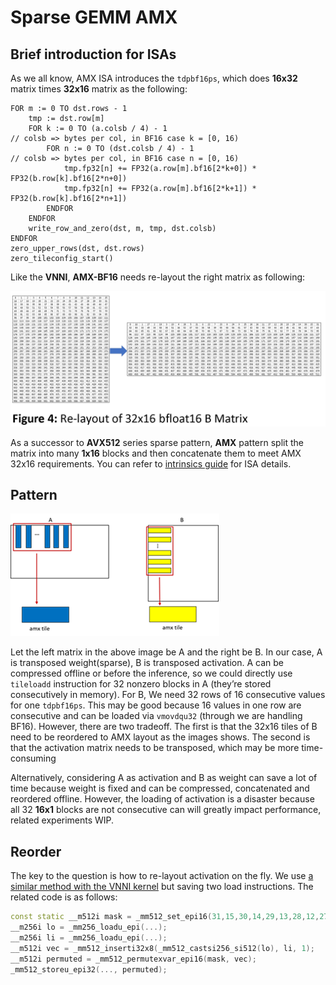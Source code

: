 # Sparse GEMM AMX

## Brief introduction for ISAs
As we all know, AMX ISA introduces the `tdpbf16ps`, which does **16x32** matrix times **32x16** matrix as the following:
```
FOR m := 0 TO dst.rows - 1
	tmp := dst.row[m]
	FOR k := 0 TO (a.colsb / 4) - 1                                                 // colsb => bytes per col, in BF16 case k = [0, 16)
		FOR n := 0 TO (dst.colsb / 4) - 1                                           // colsb => bytes per col, in BF16 case n = [0, 16)
			tmp.fp32[n] += FP32(a.row[m].bf16[2*k+0]) * FP32(b.row[k].bf16[2*n+0])
			tmp.fp32[n] += FP32(a.row[m].bf16[2*k+1]) * FP32(b.row[k].bf16[2*n+1])
		ENDFOR
	ENDFOR
	write_row_and_zero(dst, m, tmp, dst.colsb)
ENDFOR
zero_upper_rows(dst, dst.rows)
zero_tileconfig_start()
```
Like the **VNNI**, **AMX-BF16** needs re-layout the right matrix as following:


![image](../imgs/kernel_amx_bf16x16_relayout.png)


As a successor to **AVX512** series sparse pattern, **AMX** pattern split the matrix into many **1x16** blocks and then concatenate them to meet AMX 32x16 requirements.
You can refer to [intrinsics guide](https://www.intel.com/content/www/us/en/docs/intrinsics-guide/index.html#ig_expand=159,653,1854,5965,5461,1742,2774,4964,4916,4925,4944,1745,1589,4089,4120,5390,5389,5388,2782,4541,6243,6255,4541,1510,2244,6836,7263,2250,5360,5388,5389,5390,5352,5353,5324,5381,4626,7264,6172,649,6159,6897,7264,7267,2795,2782,2913,1431,1385,5381,574,572,5381,5380,5379,5378,5377,5376,5375,5374,5373,5390,5389,5388,5360,5359,6897,6905,6830,6897,6903,6857,7265,6501,6519,6582,488,4506,5240,5459,5478,5489,5488,5487,5480,5463,640,6206,640,2808,4469,4470,4471,4463,4472,4469,2801,2759,2782,2787,640,2949,2949,2890,2913,2912,2585,2585,2585,7041,7043,572,640,4369,6903,6903,2756,1827,6529,572,7264,2749,5645,2808,2795,2782,7260,4469,7267,7266,2139,1998,2756,2750,2753,7439,7259,7259,7439,4376,6172,6255,6252,7498,7400,7343,6410,6951,5289,4087,4111,4107,2250,6951,6947,6944,4374,4107,707,4107,4108,1753,6955,4107,4108,4114,4111,607,4123,4114,4111,6955,6923,6937,4111,607,581,572,4111,2244,1595,2579,2585,2585,1998,2008,5446,7263,7263,2769,2782,2808,2782,2769,2782,2769,2782&techs=AMX) for ISA details.

## Pattern

![image](../imgs/kernel_amx_bf16x16_calc.png)

Let the left matrix in the above image be A and the right be B. In our case, A is transposed weight(sparse), B is transposed activation. A can be compressed offline or before the inference, so we could directly use `tileloadd` instruction for 32 nonzero blocks in A (they’re stored consecutively in memory). For B, We need 32 rows of 16 consecutive values for one `tdpbf16ps`. This may be good because 16 values in one row are consecutive and can be loaded via `vmovdqu32` (through we are handling BF16). However, there are two tradeoff. The first is that the 32x16 tiles of B need to be reordered to AMX layout as the images shows. The second is that the activation matrix needs to be transposed, which may be more time-consuming

Alternatively, considering A as activation and B as weight can save a lot of time because weight is fixed and can be compressed, concatenated and reordered offline. However, the loading of activation is a disaster because all 32 **16x1** blocks are not consecutive can will greatly impact performance, related experiments WIP.


## Reorder

The key to the question is how to re-layout activation on the fly. We use [a similar method with the VNNI kernel](./kernel_vnni.md#on-the-fly-activation-reordering) but saving two load instructions. The related code is as follows:

```cpp
const static __m512i mask = _mm512_set_epi16(31,15,30,14,29,13,28,12,27,11,26,10,25,9,24,8,23,7,22,6,21,5,20,4,19,3,18,2,17,1,16,0);
__m256i lo = _mm256_loadu_epi(...);
__m256i li = _mm256_loadu_epi(...);
__m512i vec = _mm512_inserti32x8(_mm512_castsi256_si512(lo), li, 1);
__m512i permuted = _mm512_permutexvar_epi16(mask, vec);
_mm512_storeu_epi32(..., permuted);
```
